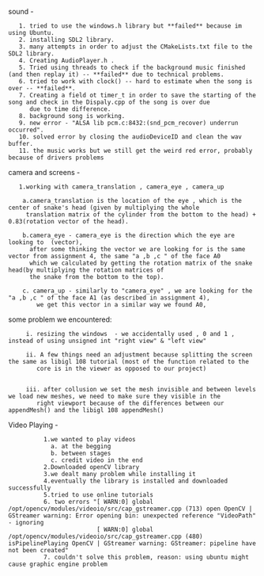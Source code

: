 sound -

       1. tried to use the windows.h library but **failed** because im using Ubuntu.
       2. installing SDL2 library.
       3. many attempts in order to adjust the CMakeLists.txt file to the SDL2 library.
       4. Creating AudioPlayer.h .
       5. Tried using threads to check if the background music finished (and then replay it) -- **failed** due to technical problems.
       6. tried to work with clock() -- hard to estimate when the song is over -- **failed**.
       7. Creating a field ot timer_t in order to save the starting of the song and check in the Dispaly.cpp of the song is over due
          due to time difference.
       8. background song is working.
       9. new error - "ALSA lib pcm.c:8432:(snd_pcm_recover) underrun occurred".
       10. solved error by closing the audioDeviceID and clean the wav buffer.
       11. the music works but we still get the weird red error, probably because of drivers problems


camera and screens -

       1.working with camera_translation , camera_eye , camera_up
       
        a.camera_translation is the location of the eye , which is the center of snake's head (given by multiplying the whole
         translation matrix of the cylinder from the bottom to the head) + 0.83(rotation vector of the head).
         
        b.camera_eye - camera_eye is the direction which the eye are looking to  (vector),
          after some thinking the vector we are looking for is the same vector from assignment 4, the same "a ,b ,c " of the face A0
          which we calculated by getting the rotation matrix of the snake head(by multiplying the rotation matrices of
          the snake from the bottom to the top).

        c. camera_up - similarly to "camera_eye" , we are looking for the "a ,b ,c " of the face A1 (as described in assignment 4),
            we get this vector in a similar way we found A0,
            
 some problem we encountered:
 
         i. resizing the windows  - we accidentally used , 0 and 1 , instead of using unsigned int "right view" & "left view"
         
         ii. A few things need an adjustment because splitting the screen the same as libigl 108 tutorial (most of the function related to the
            core is in the viewer as opposed to our project)
            
            
         iii. after collusion we set the mesh invisible and between levels we load new meshes, we need to make sure they visible in the
            right viewport because of the differences between our appendMesh() and the libigl 108 appendMesh()


Video Playing -

              1.we wanted to play videos
                a. at the begging
                b. between stages
                c. credit video in the end
              2.Downloaded openCV library
              3.we dealt many problem while installing it
              4.eventually the library is installed and downloaded successfully
              5.tried to use online tutorials
              6. two errors "[ WARN:0] global /opt/opencv/modules/videoio/src/cap_gstreamer.cpp (713) open OpenCV | GStreamer warning: Error opening bin: unexpected reference "VideoPath" - ignoring
                             [ WARN:0] global /opt/opencv/modules/videoio/src/cap_gstreamer.cpp (480) isPipelinePlaying OpenCV | GStreamer warning: GStreamer: pipeline have not been created"
              7. couldn't solve this problem, reason: using ubuntu might cause graphic engine problem



